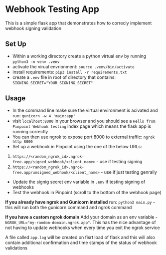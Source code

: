 # Webhook Testing App

This is a simple flask app that demonstrates how to correcly implement webhook signing validation

## Set Up
* Within a working directory create a python virtual env by running `python3 -m venv .venv`
* activate the virual envrionment: `source .venv/bin/activate`
* install requirements: `pip3 install -r requirements.txt`
* create a `.env` file in root of directory that contains: `SIGNING_SECRET="YOUR_SIGNING_SECRET"`

## Usage
* In the command line make sure the virtual environment is acivated and run: `gunicorn -w 4 'main:app'`
* visit `localhost:8000` in your browser and you should see a `Hello from Pinpoint Webhook testing` index page which means the flask app is running correctly
* You can then use ngrok to expose port 8000 to external traffic: `ngrok http 8000`
* Set up a webhook in Pinpoint using the one of the below URLs: 
1. `https://<random_ngrok_id>.ngrok-free.app/signed_webhook/<client_name>` - use if testing signing
2. `https://<random_ngrok_id>.ngrok-free.app/unsigned_webhook/<client_name>` - use if just testing genrally
* Update the signig secret env variable in `.env` if testing signing of webhooks
* Test the webhook in Pinpoint (scroll to the bottom of the webhook page)

**If you already have ngrok and Gunicorn installed**
run: `python3 main.py` - this will run both the gunicorn command and ngrok command

**If you have a custom ngrok domain**
Add your domain as an env variable - `NGROK_URL="my-random-domain.ngrok.app"`. This has the nice advantage of not having to update webhooks when every time you exit the ngrok service

A file called `app.log` will be created on fisrt load of flask and this will also contain additional confirmation and time stamps of the status of webhook validations


